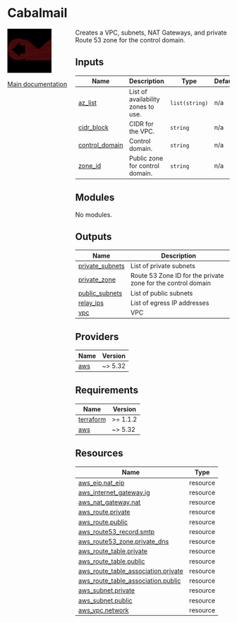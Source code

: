 <!-- BEGIN_TF_DOCS -->
# Cabalmail
<div style="width: 10em; float:left; height: 100%; padding-right: 1em;"><img src="/docs/logo.png" width="100" />
<p><a href="/README.md">Main documentation</a></p>
</div><div style="padding-left: 11em;">

Creates a VPC, subnets, NAT Gateways, and private Route 53 zone for the control domain.

## Inputs

| Name | Description | Type | Default | Required |
|------|-------------|------|---------|:--------:|
| <a name="input_az_list"></a> [az\_list](#input\_az\_list) | List of availability zones to use. | `list(string)` | n/a | yes |
| <a name="input_cidr_block"></a> [cidr\_block](#input\_cidr\_block) | CIDR for the VPC. | `string` | n/a | yes |
| <a name="input_control_domain"></a> [control\_domain](#input\_control\_domain) | Control domain. | `string` | n/a | yes |
| <a name="input_zone_id"></a> [zone\_id](#input\_zone\_id) | Public zone for control domain. | `string` | n/a | yes |
## Modules

No modules.
## Outputs

| Name | Description |
|------|-------------|
| <a name="output_private_subnets"></a> [private\_subnets](#output\_private\_subnets) | List of private subnets |
| <a name="output_private_zone"></a> [private\_zone](#output\_private\_zone) | Route 53 Zone ID for the private zone for the control domain |
| <a name="output_public_subnets"></a> [public\_subnets](#output\_public\_subnets) | List of public subnets |
| <a name="output_relay_ips"></a> [relay\_ips](#output\_relay\_ips) | List of egress IP addresses |
| <a name="output_vpc"></a> [vpc](#output\_vpc) | VPC |
## Providers

| Name | Version |
|------|---------|
| <a name="provider_aws"></a> [aws](#provider\_aws) | ~> 5.32 |
## Requirements

| Name | Version |
|------|---------|
| <a name="requirement_terraform"></a> [terraform](#requirement\_terraform) | >= 1.1.2 |
| <a name="requirement_aws"></a> [aws](#requirement\_aws) | ~> 5.32 |
## Resources

| Name | Type |
|------|------|
| [aws_eip.nat_eip](https://registry.terraform.io/providers/hashicorp/aws/latest/docs/resources/eip) | resource |
| [aws_internet_gateway.ig](https://registry.terraform.io/providers/hashicorp/aws/latest/docs/resources/internet_gateway) | resource |
| [aws_nat_gateway.nat](https://registry.terraform.io/providers/hashicorp/aws/latest/docs/resources/nat_gateway) | resource |
| [aws_route.private](https://registry.terraform.io/providers/hashicorp/aws/latest/docs/resources/route) | resource |
| [aws_route.public](https://registry.terraform.io/providers/hashicorp/aws/latest/docs/resources/route) | resource |
| [aws_route53_record.smtp](https://registry.terraform.io/providers/hashicorp/aws/latest/docs/resources/route53_record) | resource |
| [aws_route53_zone.private_dns](https://registry.terraform.io/providers/hashicorp/aws/latest/docs/resources/route53_zone) | resource |
| [aws_route_table.private](https://registry.terraform.io/providers/hashicorp/aws/latest/docs/resources/route_table) | resource |
| [aws_route_table.public](https://registry.terraform.io/providers/hashicorp/aws/latest/docs/resources/route_table) | resource |
| [aws_route_table_association.private](https://registry.terraform.io/providers/hashicorp/aws/latest/docs/resources/route_table_association) | resource |
| [aws_route_table_association.public](https://registry.terraform.io/providers/hashicorp/aws/latest/docs/resources/route_table_association) | resource |
| [aws_subnet.private](https://registry.terraform.io/providers/hashicorp/aws/latest/docs/resources/subnet) | resource |
| [aws_subnet.public](https://registry.terraform.io/providers/hashicorp/aws/latest/docs/resources/subnet) | resource |
| [aws_vpc.network](https://registry.terraform.io/providers/hashicorp/aws/latest/docs/resources/vpc) | resource |

</div>
<!-- END_TF_DOCS -->